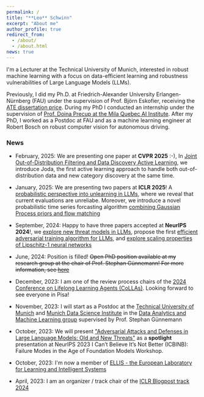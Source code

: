 ```yaml
---
permalink: /
title: "**Leo** Schwinn"
excerpt: "About me"
author_profile: true
redirect_from: 
  - /about/
  - /about.html
news: true
---
```


I'm a Lecturer at the Technical University of Munich, interested in robust machine learning with a focus on data-efficient learning and robustness vulnerabilities of Large Language Models (LLMs). 

Previously, I did my Ph.D. at Friedrich-Alexander University Erlangen-Nürnberg (FAU) under the supervision of Prof. Björn Eskofier, receiving the [ATE dissertation price](https://www.tf.fau.de/2024/11/allgemein/verleihung-der-promotionspreise-2024/). During my PhD I conducted an internship under the supervision of [Prof. Doina Precup at the Mila Quebec AI Institute](https://mila.quebec/en/person/leo-schwinn/). After my PhD, I worked as a Postdoc at FAU and as a machine learning engineer at Robert Bosch on robust computer vision for autonomous driving. 

### News

- February, 2025: We are presenting one paper at **CVPR 2025** :-), In [Joint Out-of-Distribution Filtering and Data Discovery Active Learning](https://arxiv.org/abs/2503.02491), we introduce Joda, the first active learning approach to handle both out-of-distribution data and new category discovery at the same time.

- January, 2025: We are presenting two papers at **ICLR 2025**! A [probabilistic perspective into unlearning in LLMs](https://arxiv.org/pdf/2410.03523), where we reveal that current evaluations are unreliabe. Moreover, we introduce a novel probabilistic time series forcasting algorithm [combining Gaussian Process priors and flow matching](https://arxiv.org/pdf/2410.03024)

- September, 2024: Happy to have three papers accepted at **NeurIPS 2024**!, we [explore new threat models in LLMs](https://arxiv.org/abs/2402.09063), propose the first [efficient adversarial training algorithm for LLMs](https://arxiv.org/abs/2405.15589), and [explore scaling properties of Lipschitz-1 neural networks](https://arxiv.org/abs/2305.10388)

- June, 2024: Position is filled! <s>Open PhD position available at my research group at the chair of Prof. Stephan Günnemann! For more information, see [here](/files/E13_Geomar.pdf)</s>

- December, 2023: I am one of the review process chairs of the [2024 Conference on Lifelong Learning Agents (CoLLAs)](https://lifelong-ml.cc/Conferences/2024/dates). Looking forward to see everyone in Pisa!

- November, 2023: I will start as a Postdoc at the [Technical University of Munich](https://www.tum.de/) and [Munich Data Science Institute](https://www.mdsi.tum.de/mdsi/startseite/) in the [Data Analytics and Machine Learning group](https://www.cs.cit.tum.de/daml/startseite/) supervised by Prof. Stephan Günnemann

- October, 2023: We will present ["Adversarial Attacks and Defenses in Large Language Models: Old and New Threats"](https://arxiv.org/abs/2310.19737) as a **spotlight** presentation at NeurIPS 2023 I Can’t Believe It’s Not Better (ICBINB): Failure Modes in the Age of Foundation Models Workshop.

- October, 2023: I'm now a member of [ELLIS - the European Laboratory for Learning and Intelligent Systems](https://ellis.eu/)

- April, 2023: I am an organizer / track chair of the [ICLR Blogpost track 2024](https://iclr-blogposts.github.io/2024/about)
